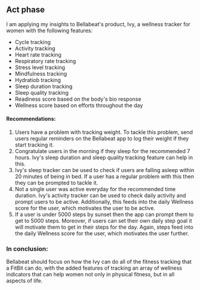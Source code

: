 ## Act phase

I am applying my insights to Bellabeat's product, Ivy, a wellness tracker for women with the following features:
* Cycle tracking
* Activity tracking
* Heart rate tracking
* Respiratory rate tracking
* Stress level tracking
* Mindfulness tracking
* Hydratiob tracking
* Sleep duration tracking
* Sleep quality tracking
* Readiness score based on the body's bio response
* Wellness score based on efforts throughout the day

#### Recommendations:

1. Users have a problem with tracking weight. To tackle this problem, send users regular reminders on the Bellabeat app to log their weight if they start tracking it.
2. Congratulate users in the morning if they sleep for the recommended 7 hours. Ivy's sleep duration and sleep quality tracking feature can help in this.
3. Ivy's sleep tracker can be used to check if users are falling asleep within 20 minutes of being in bed. If a user has a regular problem with this then they can be prompted to tackle it.
4. Not a single user was active everyday for the recommended time duration. Ivy's activity tracker can be used to check daily activity and prompt users to be active. Additionally, this feeds into the daily Wellness score for the user, which motivates the user to be active.
5. If a user is under 5000 steps by sunset then the app can prompt them to get to 5000 steps. Moreover, if users can set their own daily step goal it will motivate them to get in their steps for the day. Again, steps feed into the daily Wellness score for the user, which motivates the user further.


### In conclusion:

Bellabeat should focus on how the Ivy can do all of the fitness tracking that a FitBit can do, with the added features of tracking an array of wellness indicators that can help women not only in physical fitness, but in all aspects of life.
